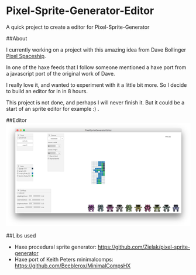 # Pixel-Sprite-Generator-Editor
A quick project to create a editor for Pixel-Sprite-Generator


##About

I currently working on a project with this amazing idea from Dave Bollinger [Pixel Spaceship](http://web.archive.org/web/20080228054410/http://www.davebollinger.com/works/pixelspaceships/).

In one of the haxe feeds that I follow someone mentioned a haxe port from a javascript port of the original work of Dave.

I really love it, and wanted to experiment with it a little bit more.
So I decide to build an editor for in in 8 hours.

This project is not done, and perhaps I will never finish it. But it could be a start of an sprite editor for example :) .

##Editor
![image](screenshot.png)


##Libs used

* Haxe procedural sprite generator: https://github.com/Zielak/pixel-sprite-generator
* Haxe port of Keith Peters minimalcomps: https://github.com/Beeblerox/MinimalCompsHX
